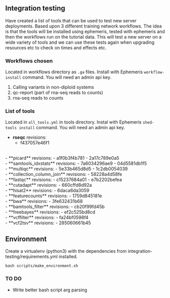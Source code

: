 ## Integration testing

Have created a list of tools that can be used to test new server deployments. Based upon 3 different training network workflows. The idea is that the tools will be installed using ephemeris, tested with ephemeris and then the workflows run on the tutorial data. This will test a new server on a wide variety of tools and we can use these tests again when upgrading resources etc to check on times and effects etc.

### Workflows chosen 

Located in workflows directory as `.ga` files. Install with Ephemeris `workflow-install` command. You will need an admin api key.

1. Calling variants in non-diploid systems
2. qc-report (part of rna-seq reads to counts)
3. rna-seq reads to counts

### List of tools

Located in `all_tools.yml` in tools directory. Instal with Ephemeris `shed-tools install` command. You will need an admin api key.

- **rseqc**
  revisions:
  - f437057e46f1
</br>
- **picard**
  revisions:
  - a1f0b3f4b781
  - 2a17c789e0a5
</br>
- **samtools_idxstats**
  revisions:
  - 7a6034296ae9
  - 04d5581db1f5
</br>
- **multiqc**
  revisions:
  - 5e33b465d8d5
  - 1c2db0054039
</br>
- **collection_column_join**
  revisions:
  - 58228a4d58fe
</br>
- **fastqc**
  revisions:
  - c15237684a01
  - e7b2202befea
</br>
- **cutadapt**
  revisions:
  - 660cffd8d92a
</br>
- **hisat2**
  revisions:
  - 6daca6da3059
</br>
- **featurecounts**
  revisions:
  - 1759d845181e
</br>
- **bwa**
  revisions:
  - 3fe632431b68
</br>
- **bamtools_filter**
  revisions:
  - cb20f99fd45b
</br>
- **freebayes**
  revisions:
  - ef2c525bd8cd
</br>
- **vcffilter**
  revisions:
  - fa24bf0598f4
</br>
- **vcf2tsv**
  revisions:
  - 285060661b45


## Environment

Create a virtualenv (python3) with the dependencies from integration-testing/requirements.yml installed.

```
bash scripts/make_environment.sh
```

### TO DO

* Write better bash script arg parsing

